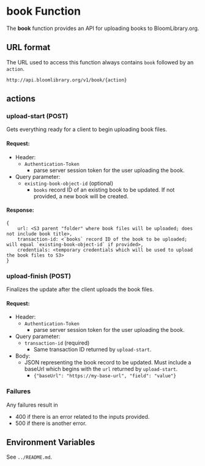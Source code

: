 # book Function

The **book** function provides an API for uploading books to BloomLibrary.org.

## URL format

The URL used to access this function always contains `book` followed by an `action`.

`http://api.bloomlibrary.org/v1/book/{action}`

## actions

### upload-start (POST)

Gets everything ready for a client to begin uploading book files.

#### Request:

- Header:
  - `Authentication-Token`
    - parse server session token for the user uploading the book.
- Query parameter:
  - `existing-book-object-id` (optional)
    - `books` record ID of an existing book to be updated. If not provided, a new book will be created.

#### Response:

```
{
    url: <S3 parent "folder" where book files will be uploaded; does not include book title>,
    transaction-id: <`books` record ID of the book to be uploaded; will equal `existing-book-object-id` if provided>,
    credentials: <temporary credentials which will be used to upload the book files to S3>
}
```

### upload-finish (POST)

Finalizes the update after the client uploads the book files.

#### Request:

- Header:
  - `Authentication-Token`
    - parse server session token for the user uploading the book.
- Query parameter:
  - `transaction-id` (required)
    - Same transaction ID returned by `upload-start`.
- Body:
  - JSON representing the book record to be updated. Must include a baseUrl which begins with the `url` returned by `upload-start`.
    - `{"baseUrl": "https://my-base-url", "field": "value"}`

### Failures

Any failures result in

- 400 if there is an error related to the inputs provided.
- 500 if there is another error.

## Environment Variables

See `../README.md`.
